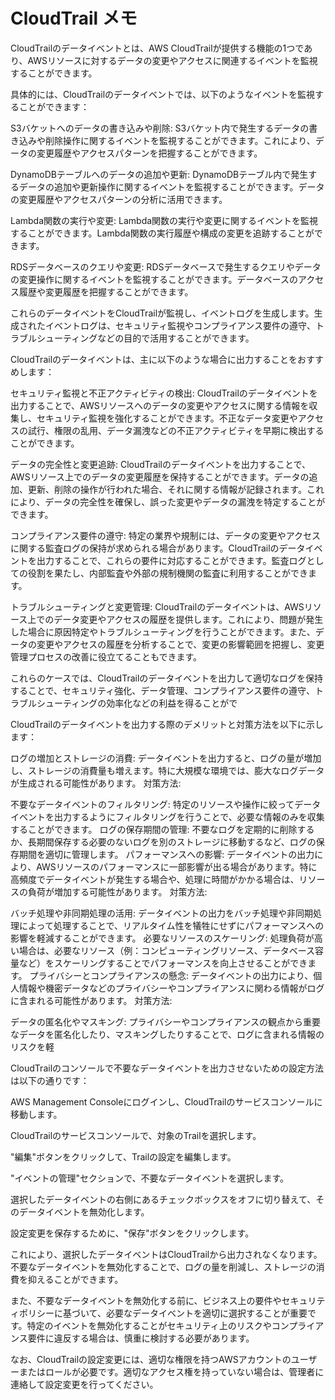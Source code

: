 # CloudTrail メモ

CloudTrailのデータイベントとは、AWS CloudTrailが提供する機能の1つであり、AWSリソースに対するデータの変更やアクセスに関連するイベントを監視することができます。

具体的には、CloudTrailのデータイベントでは、以下のようなイベントを監視することができます：

S3バケットへのデータの書き込みや削除: S3バケット内で発生するデータの書き込みや削除操作に関するイベントを監視することができます。これにより、データの変更履歴やアクセスパターンを把握することができます。

DynamoDBテーブルへのデータの追加や更新: DynamoDBテーブル内で発生するデータの追加や更新操作に関するイベントを監視することができます。データの変更履歴やアクセスパターンの分析に活用できます。

Lambda関数の実行や変更: Lambda関数の実行や変更に関するイベントを監視することができます。Lambda関数の実行履歴や構成の変更を追跡することができます。

RDSデータベースのクエリや変更: RDSデータベースで発生するクエリやデータの変更操作に関するイベントを監視することができます。データベースのアクセス履歴や変更履歴を把握することができます。

これらのデータイベントをCloudTrailが監視し、イベントログを生成します。生成されたイベントログは、セキュリティ監視やコンプライアンス要件の遵守、トラブルシューティングなどの目的で活用することができます。


CloudTrailのデータイベントは、主に以下のような場合に出力することをおすすめします：

セキュリティ監視と不正アクティビティの検出: CloudTrailのデータイベントを出力することで、AWSリソースへのデータの変更やアクセスに関する情報を収集し、セキュリティ監視を強化することができます。不正なデータ変更やアクセスの試行、権限の乱用、データ漏洩などの不正アクティビティを早期に検出することができます。

データの完全性と変更追跡: CloudTrailのデータイベントを出力することで、AWSリソース上でのデータの変更履歴を保持することができます。データの追加、更新、削除の操作が行われた場合、それに関する情報が記録されます。これにより、データの完全性を確保し、誤った変更やデータの漏洩を特定することができます。

コンプライアンス要件の遵守: 特定の業界や規制には、データの変更やアクセスに関する監査ログの保持が求められる場合があります。CloudTrailのデータイベントを出力することで、これらの要件に対応することができます。監査ログとしての役割を果たし、内部監査や外部の規制機関の監査に利用することができます。

トラブルシューティングと変更管理: CloudTrailのデータイベントは、AWSリソース上でのデータ変更やアクセスの履歴を提供します。これにより、問題が発生した場合に原因特定やトラブルシューティングを行うことができます。また、データの変更やアクセスの履歴を分析することで、変更の影響範囲を把握し、変更管理プロセスの改善に役立てることもできます。

これらのケースでは、CloudTrailのデータイベントを出力して適切なログを保持することで、セキュリティ強化、データ管理、コンプライアンス要件の遵守、トラブルシューティングの効率化などの利益を得ることがで



CloudTrailのデータイベントを出力する際のデメリットと対策方法を以下に示します：

ログの増加とストレージの消費: データイベントを出力すると、ログの量が増加し、ストレージの消費量も増えます。特に大規模な環境では、膨大なログデータが生成される可能性があります。
対策方法:

不要なデータイベントのフィルタリング: 特定のリソースや操作に絞ってデータイベントを出力するようにフィルタリングを行うことで、必要な情報のみを収集することができます。
ログの保存期間の管理: 不要なログを定期的に削除するか、長期間保存する必要のないログを別のストレージに移動するなど、ログの保存期間を適切に管理します。
パフォーマンスへの影響: データイベントの出力により、AWSリソースのパフォーマンスに一部影響が出る場合があります。特に高頻度でデータイベントが発生する場合や、処理に時間がかかる場合は、リソースの負荷が増加する可能性があります。
対策方法:

バッチ処理や非同期処理の活用: データイベントの出力をバッチ処理や非同期処理によって処理することで、リアルタイム性を犠牲にせずにパフォーマンスへの影響を軽減することができます。
必要なリソースのスケーリング: 処理負荷が高い場合は、必要なリソース（例：コンピューティングリソース、データベース容量など）をスケーリングすることでパフォーマンスを向上させることができます。
プライバシーとコンプライアンスの懸念: データイベントの出力により、個人情報や機密データなどのプライバシーやコンプライアンスに関わる情報がログに含まれる可能性があります。
対策方法:

データの匿名化やマスキング: プライバシーやコンプライアンスの観点から重要なデータを匿名化したり、マスキングしたりすることで、ログに含まれる情報のリスクを軽


CloudTrailのコンソールで不要なデータイベントを出力させないための設定方法は以下の通りです：

AWS Management Consoleにログインし、CloudTrailのサービスコンソールに移動します。

CloudTrailのサービスコンソールで、対象のTrailを選択します。

"編集"ボタンをクリックして、Trailの設定を編集します。

"イベントの管理"セクションで、不要なデータイベントを選択します。

選択したデータイベントの右側にあるチェックボックスをオフに切り替えて、そのデータイベントを無効化します。

設定変更を保存するために、"保存"ボタンをクリックします。

これにより、選択したデータイベントはCloudTrailから出力されなくなります。不要なデータイベントを無効化することで、ログの量を削減し、ストレージの消費を抑えることができます。

また、不要なデータイベントを無効化する前に、ビジネス上の要件やセキュリティポリシーに基づいて、必要なデータイベントを適切に選択することが重要です。特定のイベントを無効化することがセキュリティ上のリスクやコンプライアンス要件に違反する場合は、慎重に検討する必要があります。

なお、CloudTrailの設定変更には、適切な権限を持つAWSアカウントのユーザーまたはロールが必要です。適切なアクセス権を持っていない場合は、管理者に連絡して設定変更を行ってください。